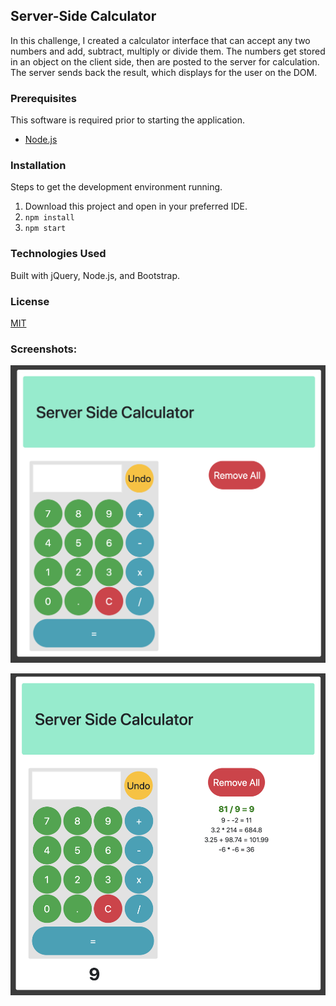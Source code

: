 ## Server-Side Calculator

In this challenge, I created a calculator interface that can accept any two numbers and add, subtract, multiply or divide them.  The numbers get stored in an object on the client side, then are posted to the server for calculation.  The server sends back the result, which displays for the user on the DOM.

### Prerequisites

This software is required prior to starting the application.

- [Node.js](https://nodejs.org/en/)

### Installation

Steps to get the development environment running.

1) Download this project and open in your preferred IDE.
2) `npm install`
3) `npm start`

### Technologies Used

Built with jQuery, Node.js, and Bootstrap.

### License
[MIT](https://choosealicense.com/licenses/mit/)

### Screenshots:

![calculator 1](images/max-calculator-1.png)

![calculator 2](images/max-calculator-2.png)
